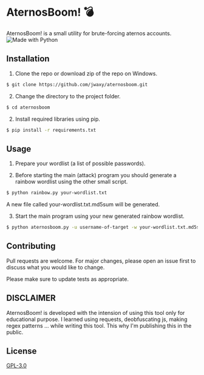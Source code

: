 # AternosBoom! 💣️
AternosBoom! is a small utility for brute-forcing aternos accounts. ![Made with Python](https://img.shields.io/badge/Made%20with-Python-blue) 

## Installation

1. Clone the repo or download zip of the repo on Windows.

```bash
$ git clone https://github.com/jwaxy/aternosboom.git
```
2. Change the directory to the project folder.

```bash
$ cd aternosboom
```

2. Install required libraries using pip.

```bash
$ pip install -r requirements.txt
```

## Usage
1. Prepare your wordlist (a list of possible passwords).

2. Before starting the main (attack) program you should generate a rainbow wordlist using the other small script.

```bash
$ python rainbow.py your-wordlist.txt
```
   A new file called your-wordlist.txt.md5sum will be generated.

3. Start the main program using your new generated rainbow wordlist.

```bash
$ python aternosboom.py -u username-of-target -w your-wordlist.txt.md5sum
```

## Contributing

Pull requests are welcome. For major changes, please open an issue first
to discuss what you would like to change.

Please make sure to update tests as appropriate.

## DISCLAIMER
AternosBoom! is developed with the intension of using this tool only for educational purpose.
I learned using requests, deobfuscating js, making regex patterns ... while writing this tool. This why I'm publishing this in the public.

## License

[GPL-3.0](https://choosealicense.com/licenses/gpl-3.0/)
